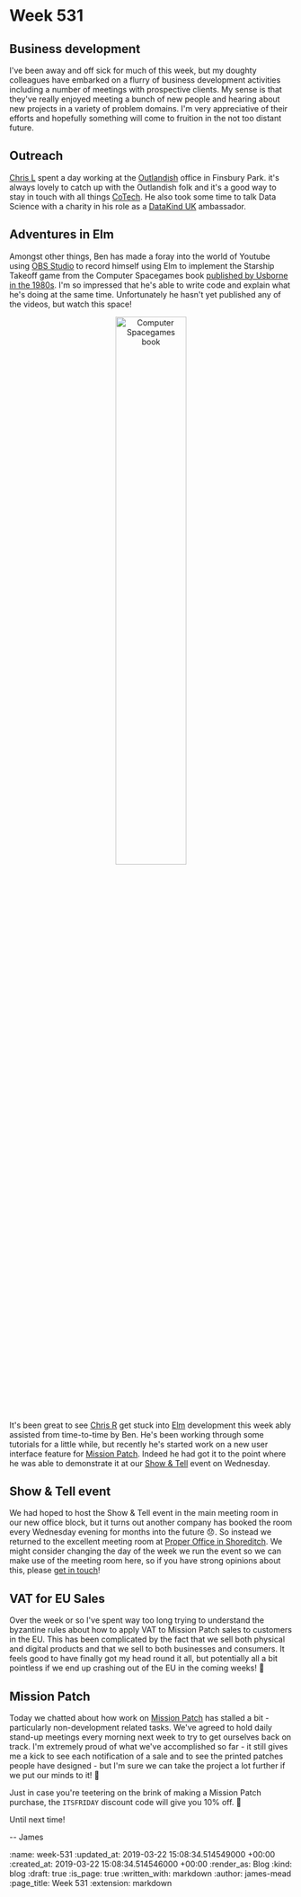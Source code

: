 Week 531
========

## Business development

I've been away and off sick for much of this week, but my doughty colleagues have embarked on a flurry of business development activities including a number of meetings with prospective clients. My sense is that they've really enjoyed meeting a bunch of new people and hearing about new projects in a variety of problem domains. I'm very appreciative of their efforts and hopefully something will come to fruition in the not too distant future.

## Outreach

[Chris L][] spent a day working at the [Outlandish][] office in Finsbury Park. it's always lovely to catch up with the Outlandish folk and it's a good way to stay in touch with all things [CoTech][]. He also took some time to talk Data Science with a charity in his role as a [DataKind UK][] ambassador.

## Adventures in Elm

Amongst other things, Ben has made a foray into the world of Youtube using [OBS Studio][] to record himself using Elm to implement the Starship Takeoff game from the Computer Spacegames book [published by Usborne in the 1980s][usborne-computer-books]. I'm so impressed that he's able to write code and explain what he's doing at the same time. Unfortunately he hasn't yet published any of the videos, but watch this space!

<p style="text-align: center">
  <img alt="Computer Spacegames book" style="width: 50%" src="/images/blog/2019-03-22-computer-spacegames-book.png">
</p>

It's been great to see [Chris R][] get stuck into [Elm][] development this week ably assisted from time-to-time by Ben. He's been working through some tutorials for a little while, but recently he's started work on a new user interface feature for [Mission Patch][]. Indeed he had got it to the point where he was able to demonstrate it at our [Show & Tell][] event on Wednesday.

## Show & Tell event

We had hoped to host the Show & Tell event in the main meeting room in our new office block, but it turns out another company has booked the room every Wednesday evening for months into the future 😞. So instead we returned to the excellent meeting room at [Proper Office in Shoreditch][]. We might consider changing the day of the week we run the event so we can make use of the meeting room here, so if you have strong opinions about this, please [get in touch][contact]!

## VAT for EU Sales

Over the week or so I've spent way too long trying to understand the byzantine rules about how to apply VAT to Mission Patch sales to customers in the EU. This has been complicated by the fact that we sell both physical and digital products and that we sell to both businesses and consumers. It feels good to have finally got my head round it all, but potentially all a bit pointless if we end up crashing out of the EU in the coming weeks! 💩

## Mission Patch

Today we chatted about how work on [Mission Patch][] has stalled a bit - particularly non-development related tasks. We've agreed to hold daily stand-up meetings every morning next week to try to get ourselves back on track. I'm extremely proud of what we've accomplished so far - it still gives me a kick to see each notification of a sale and to see the printed patches people have designed - but I'm sure we can take the project a lot further if we put our minds to it! 🚀

Just in case you're teetering on the brink of making a Mission Patch purchase, the `ITSFRIDAY` discount code will give you 10% off. 🎉

Until next time!

-- James

[Chris L]: /chris-lowis
[Outlandish]: https://outlandish.com/
[CoTech]: https://www.coops.tech/
[DataKind UK]: http://www.datakind.org/chapters/datakind-uk
[Chris R]: /chris-roos
[Elm]: https://elm-lang.org/
[Mission Patch]: https://mission-patch.com/?utm_source=web&utm_campaign=gfr
[Show & Tell]: /show-and-tell-events
[Proper Office in Shoreditch]: https://www.properoffice.com/our-locations/#shoreditch
[contact]: /contact
[OBS Studio]: https://obsproject.com/
[usborne-computer-books]: https://usborne.com/browse-books/features/computer-and-coding-books/

:name: week-531
:updated_at: 2019-03-22 15:08:34.514549000 +00:00
:created_at: 2019-03-22 15:08:34.514546000 +00:00
:render_as: Blog
:kind: blog
:draft: true
:is_page: true
:written_with: markdown
:author: james-mead
:page_title: Week 531
:extension: markdown
